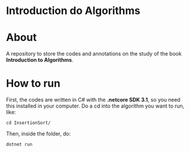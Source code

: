 # Introduction do Algorithms

# About

A repository to store the codes and annotations on the study of the book **Introduction to Algorithms**.

# How to run

First, the codes are written in C# with the **.netcore SDK 3.1**, so you need this installed in your computer.
Do a cd into the algorithm you want to run, like:

```
cd InsertionSort/
```
Then, inside the folder, do:

```
dotnet run
```

